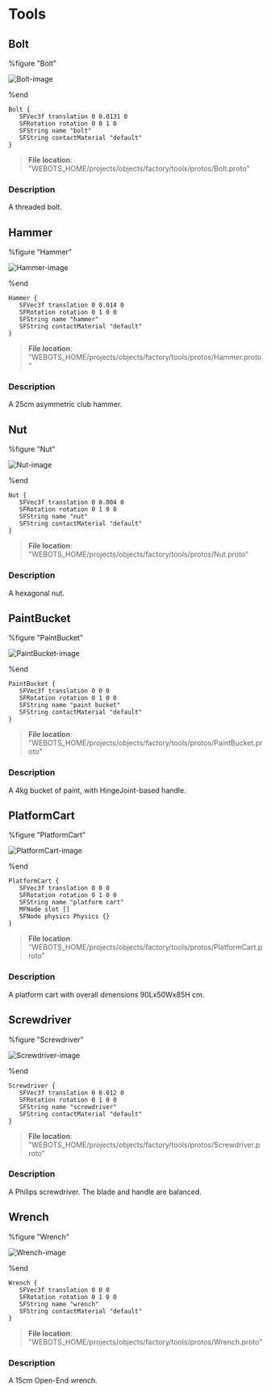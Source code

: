 # Tools

## Bolt

%figure "Bolt"

![Bolt-image](images/objects/tools/Bolt/model.png)

%end

```
Bolt {
   SFVec3f translation 0 0.0131 0
   SFRotation rotation 0 0 1 0
   SFString name "bolt"
   SFString contactMaterial "default"
}
```

> **File location**: "WEBOTS\_HOME/projects/objects/factory/tools/protos/Bolt.proto"

### Description

A threaded bolt.

## Hammer

%figure "Hammer"

![Hammer-image](images/objects/tools/Hammer/model.png)

%end

```
Hammer {
   SFVec3f translation 0 0.014 0
   SFRotation rotation 0 1 0 0
   SFString name "hammer"
   SFString contactMaterial "default"
}
```

> **File location**: "WEBOTS\_HOME/projects/objects/factory/tools/protos/Hammer.proto"

### Description

A 25cm asymmetric club hammer.

## Nut

%figure "Nut"

![Nut-image](images/objects/tools/Nut/model.png)

%end

```
Nut {
   SFVec3f translation 0 0.004 0
   SFRotation rotation 0 1 0 0
   SFString name "nut"
   SFString contactMaterial "default"
}
```

> **File location**: "WEBOTS\_HOME/projects/objects/factory/tools/protos/Nut.proto"

### Description

A hexagonal nut.

## PaintBucket

%figure "PaintBucket"

![PaintBucket-image](images/objects/tools/PaintBucket/model.png)

%end

```
PaintBucket {
   SFVec3f translation 0 0 0
   SFRotation rotation 0 1 0 0
   SFString name "paint bucket"
   SFString contactMaterial "default"
}
```

> **File location**: "WEBOTS\_HOME/projects/objects/factory/tools/protos/PaintBucket.proto"

### Description

A 4kg bucket of paint, with HingeJoint-based handle.

## PlatformCart

%figure "PlatformCart"

![PlatformCart-image](images/objects/tools/PlatformCart/model.png)

%end

```
PlatformCart {
   SFVec3f translation 0 0 0
   SFRotation rotation 0 1 0 0
   SFString name "platform cart"
   MFNode slot []
   SFNode physics Physics {}
}
```

> **File location**: "WEBOTS\_HOME/projects/objects/factory/tools/protos/PlatformCart.proto"

### Description

A platform cart with overall dimensions 90Lx50Wx85H cm.

## Screwdriver

%figure "Screwdriver"

![Screwdriver-image](images/objects/tools/Screwdriver/model.png)

%end

```
Screwdriver {
   SFVec3f translation 0 0.012 0
   SFRotation rotation 0 1 0 0
   SFString name "screwdriver"
   SFString contactMaterial "default"
}
```

> **File location**: "WEBOTS\_HOME/projects/objects/factory/tools/protos/Screwdriver.proto"

### Description

A Philips screwdriver. The blade and handle are balanced.

## Wrench

%figure "Wrench"

![Wrench-image](images/objects/tools/Wrench/model.png)

%end

```
Wrench {
   SFVec3f translation 0 0 0
   SFRotation rotation 0 1 0 0
   SFString name "wrench"
   SFString contactMaterial "default"
}
```

> **File location**: "WEBOTS\_HOME/projects/objects/factory/tools/protos/Wrench.proto"

### Description

A 15cm Open-End wrench.

